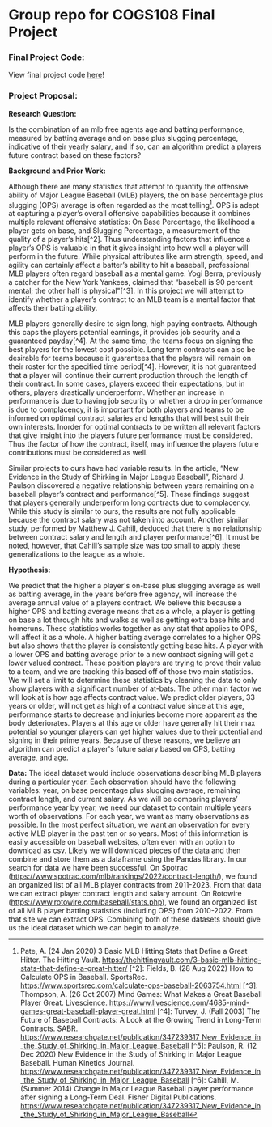 # Group repo for COGS108 Final Project

### Final Project Code:
View final project code [here](https://github.com/leo3friedman/baseball-salary-prediction/blob/main/FinalProjectGroup_042-Fa22.ipynb)!

### Project Proposal: 
**Research Question:**

Is the combination of an mlb free agents age and batting performance, measured by batting average and on base plus slugging percentage, indicative of their yearly salary, and if so, can an algorithm predict a players future contract based on these factors?

**Background and Prior Work:**

Although there are many statistics that attempt to quantify the offensive ability of Major League Baseball (MLB) players, the on base percentage plus slugging (OPS) average is often regarded as the most telling[^1]. OPS is adept at capturing a player’s overall offensive capabilities because it combines multiple relevant offensive statistics: On Base Percentage, the likelihood a player gets on base, and Slugging Percentage, a measurement of the quality of a player’s hits[^2]. Thus understanding factors that influence a player’s OPS is valuable in that it gives insight into how well a player will perform in the future. While physical attributes like arm strength, speed, and agility can certainly affect a batter’s ability to hit a baseball, professional MLB players often regard baseball as a mental game. Yogi Berra, previously a catcher for the New York Yankees, claimed that “baseball is 90 percent mental; the other half is physical"[^3]. In this project we will attempt to identify whether a player’s contract to an MLB team is a mental factor that affects their batting ability.

MLB players generally desire to sign long, high paying contracts. Although this caps the players potential earnings, it provides job security and a guaranteed payday[^4]. At the same time, the teams focus on signing the best players for the lowest cost possible. Long term contracts can also be desirable for teams because it guarantees that the players will remain on their roster for the specified time period[^4]. However, it is not guaranteed that a player will continue their current production through the length of their contract. In some cases, players exceed their expectations, but in others, players drastically underperform. Whether an increase in performance is due to having job security or whether a drop in performance is due to complacency, it is important for both players and teams to be informed on optimal contract salaries and lengths that will best suit their own interests. Inorder for optimal contracts to be written all relevant factors that give insight into the players future performance must be considered. Thus the factor of how the contract, itself, may influence the players future contributions must be considered as well.

Similar projects to ours have had variable results. In the article, “New Evidence in the Study of Shirking in Major League Baseball”, Richard J. Paulson discovered a negative relationship between years remaining on a baseball player’s contract and performance[^5]. These findings suggest that players generally underperform long contracts due to complacency. While this study is similar to ours, the results are not fully applicable because the contract salary was not taken into account. Another similar study, performed by Matthew J. Cahill, deduced that there is no relationship between contract salary and length and player performance[^6]. It must be noted, however, that Cahill’s sample size was too small to apply these generalizations to the league as a whole.

[^1]: Pate, A. (24 Jan 2020) 3 Basic MLB Hitting Stats that Define a Great Hitter. The Hitting Vault. https://thehittingvault.com/3-basic-mlb-hitting-stats-that-define-a-great-hitter/ [^2]: Fields, B. (28 Aug 2022) How to Calculate OPS in Baseball. SportsRec. https://www.sportsrec.com/calculate-ops-baseball-2063754.html [^3]: Thompson, A. (26 Oct 2007) Mind Games: What Makes a Great Baseball Player Great. Livescience. https://www.livescience.com/4685-mind-games-great-baseball-player-great.html [^4]: Turvey, J. (Fall 2003) The Future of Baseball Contracts: A Look at the Growing Trend in Long-Term Contracts. SABR. https://www.researchgate.net/publication/347239317_New_Evidence_in_the_Study_of_Shirking_in_Major_League_Baseball [^5]: Paulson, R. (12 Dec 2020) New Evidence in the Study of Shirking in Major League Baseball. Human Kinetics Journal. https://www.researchgate.net/publication/347239317_New_Evidence_in_the_Study_of_Shirking_in_Major_League_Baseball [^6]: Cahill, M. (Summer 2014) Change in Major League Baseball player performance after signing a Long-Term Deal. Fisher Digital Publications. https://www.researchgate.net/publication/347239317_New_Evidence_in_the_Study_of_Shirking_in_Major_League_Baseball

**Hypothesis:**

We predict that the higher a player's on-base plus slugging average as well as batting average, in the years before free agency, will increase the average annual value of a players contract. We believe this because a higher OPS and batting average means that as a whole, a player is getting on base a lot through hits and walks as well as getting extra base hits and homeruns. These statistics works together as any stat that applies to OPS, will affect it as a whole. A higher batting average correlates to a higher OPS but also shows that the player is consistently getting base hits. A player with a lower OPS and batting average prior to a new contract signing will get a lower valued contract. These position players are trying to prove their value to a team, and we are tracking this based off of those two main statistics. We will set a limit to determine these statistics by cleaning the data to only show players with a significant number of at-bats. The other main factor we will look at is how age affects contract value. We predict older players, 33 years or older, will not get as high of a contract value since at this age, performance starts to decrease and injuries become more apparent as the body deteriorates. Players at this age or older have generally hit their max potential so younger players can get higher values due to their potential and signing in their prime years. Because of these reasons, we believe an algorithm can predict a player's future salary based on OPS, batting average, and age.

**Data:**
The ideal dataset would include observations describing MLB players during a particular year. Each observation should have the following variables: year, on base percentage plus slugging average, remaining contract length, and current salary. As we will be comparing players’ performance year by year, we need our dataset to contain multiple years worth of observations. For each year, we want as many observations as possible. In the most perfect situation, we want an observation for every active MLB player in the past ten or so years. Most of this information is easily accessible on baseball websites, often even with an option to download as csv. Likely we will download pieces of the data and then combine and store them as a dataframe using the Pandas library. In our search for data we have been successful. On Spotrac (https://www.spotrac.com/mlb/rankings/2022/contract-length/), we found an organized list of all MLB player contracts from 2011-2023. From that data we can extract player contract length and salary amount. On Rotowire (https://www.rotowire.com/baseball/stats.php), we found an organized list of all MLB player batting statistics (including OPS) from 2010-2022. From that site we can extract OPS. Combining both of these datasets should give us the ideal dataset which we can begin to analyze.
